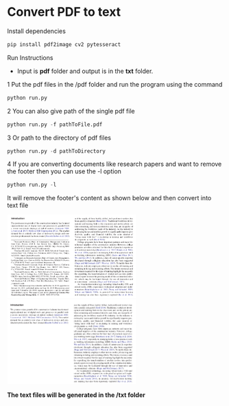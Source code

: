 # Convert PDF to text

Install dependencies
```python
pip install pdf2image cv2 pytesseract
```
  
Run Instructions <br>
* Input is **pdf** folder and output is in the **txt** folder.

1 Put the pdf files in the /pdf folder and run the program using the command<br>
```python
python run.py
```

2 You can also give path of the single pdf file<br>
```python
python run.py -f pathToFile.pdf
```

3 Or path to the directory of pdf files<br>
```python
python run.py -d pathToDirectory
```

4 If you are converting documents like research papers and want to remove the footer
  then you can use the -l option
```python
python run.py -l
```
<p> It will remove the footer's content as shown below and then convert into text file <p>

<p float="left">
  <img src="https://github.com/Kartik33/pdf2text/blob/master/sample/Screenshot%20from%202020-08-15%2017-35-47.png" width="300" />
  <img src=https://github.com/Kartik33/pdf2text/blob/master/sample/Screenshot%20from%202020-08-15%2017-36-07.png width="300" /> 
</p>

**The text files will be generated in the /txt folder** 

